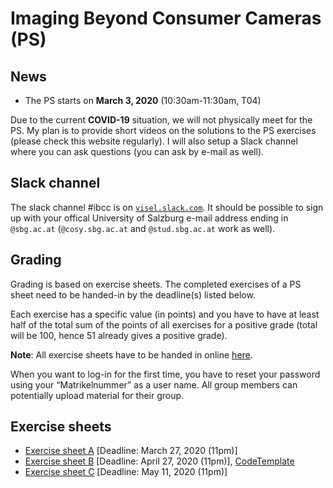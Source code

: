 # Imaging Beyond Consumer Cameras (PS)

## News

- The PS starts on **March 3, 2020** (10:30am-11:30am, T04)

Due to the current **COVID-19** situation, we will not physically meet for the PS. My plan is to provide short videos on the solutions to the PS exercises (please check this website regularly). I will also setup a Slack channel where you can ask questions (you can ask by e-mail as well).

## Slack channel

The slack channel #ibcc is on [`visel.slack.com`](https://visel.slack.com). It should be possible to sign up with your
offical University of Salzburg e-mail address ending in
`@sbg.ac.at` (`@cosy.sbg.ac.at` and `@stud.sbg.ac.at` work as well).

## Grading

Grading is based on exercise sheets. The completed exercises of a PS sheet need to be handed-in by the deadline(s) listed below.

Each exercise has a specific value (in points) and you have to have at least half of the total sum of the points of all exercises for a positive grade (total will
be 100, hence 51 already gives a positive grade).

**Note**: All exercise sheets have to be handed in online [here](https://abgaben.cosy.sbg.ac.at/).

When you want to log-in for the first time, you have to reset your password using your “Matrikelnummer” as a user name. All group members can potentially upload material for their group.

## Exercise sheets

- [Exercise sheet A](exA.pdf) [Deadline: March 27, 2020 (11pm)]
- [Exercise sheet B](exB.pdf) [Deadline: April 27, 2020 (11pm)], [CodeTemplate](ExSheetB-Template.ipynb)
- [Exercise sheet C](exC.pdf) [Deadline: May 11, 2020 (11pm)]

